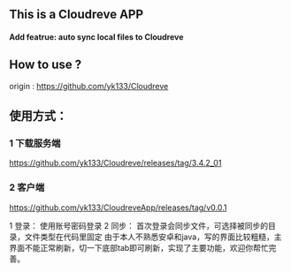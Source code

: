## This is a Cloudreve APP 
#### Add featrue: auto sync local files to Cloudreve


## How to use ?

origin : https://github.com/yk133/Cloudreve


## 使用方式：

### 1 下载服务端
https://github.com/yk133/Cloudreve/releases/tag/3.4.2_01

### 2 客户端
https://github.com/yk133/CloudreveApp/releases/tag/v0.0.1

1 登录： 使用账号密码登录
2 同步： 首次登录会同步文件，可选择被同步的目录，文件类型在代码里固定
由于本人不熟悉安卓和java，写的界面比较粗糙，主界面不能正常刷新，切一下底部tab即可刷新，实现了主要功能，欢迎你帮忙完善。

